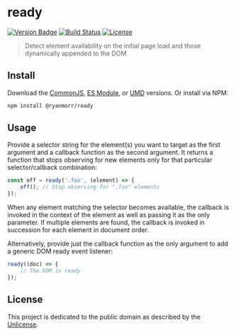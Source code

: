# ready

[![Version Badge][version-image]][project-url]
[![Build Status][build-image]][build-url]
[![License][license-image]][license-url]

> Detect element availability on the initial page load and those dynamically appended to the DOM

## Install

Download the [CommonJS](http://github.com/ryanmorr/ready/raw/master/dist/ready.cjs.js), [ES Module](http://github.com/ryanmorr/ready/raw/master/dist/ready.esm.js), or [UMD](http://github.com/ryanmorr/ready/raw/master/dist/ready.umd.js) versions. Or install via NPM:

``` sh
npm install @ryanmorr/ready
```

## Usage

Provide a selector string for the element(s) you want to target as the first argument and a callback function as the second argument. It returns a function that stops observing for new elements only for that particular selector/callback combination:

``` javascript
const off = ready('.foo', (element) => {
    off(); // Stop observing for ".foo" elements
});
```

When any element matching the selector becomes available, the callback is invoked in the context of the element as well as passing it as the only parameter. If multiple elements are found, the callback is invoked in succession for each element in document order.

Alternatively, provide just the callback function as the only argument to add a generic DOM ready event listener:

``` javascript
ready((doc) => {
    // The DOM is ready
});
```

## License

This project is dedicated to the public domain as described by the [Unlicense](http://unlicense.org/).

[project-url]: https://github.com/ryanmorr/ready
[version-image]: https://badge.fury.io/gh/ryanmorr%2Fready.svg
[build-url]: https://travis-ci.org/ryanmorr/ready
[build-image]: https://travis-ci.org/ryanmorr/ready.svg
[license-image]: https://img.shields.io/badge/license-Unlicense-blue.svg
[license-url]: UNLICENSE